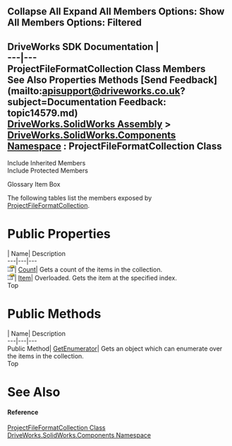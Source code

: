 Collapse All Expand All Members Options: Show All  Members Options: Filtered   
---  
DriveWorks SDK Documentation  |   
---|---  
ProjectFileFormatCollection Class Members   
See Also Properties Methods [Send Feedback](mailto:apisupport@driveworks.co.uk?subject=Documentation Feedback: topic14579.md)  
[DriveWorks.SolidWorks Assembly](topic13342.md) > [DriveWorks.SolidWorks.Components Namespace](topic13925.md) : ProjectFileFormatCollection Class  
---  
  
Include Inherited Members    
Include Protected Members  


Glossary Item Box

The following tables list the members exposed by [ProjectFileFormatCollection](topic14579.md).

# Public Properties

| Name| Description  
---|---|---  
![Public Property](dotnetimages/publicProperty.gif)| [Count](topic14586.md)| Gets a count of the items in the collection.   
![Public Property](dotnetimages/publicProperty.gif)| [Item](topic14587.md)| Overloaded. Gets the item at the specified index.   
Top

# Public Methods

| Name| Description  
---|---|---  
Public Method| [GetEnumerator](topic14585.md)| Gets an object which can enumerate over the items in the collection.   
Top

# See Also

#### Reference

[ProjectFileFormatCollection Class](topic14579.md)   
[DriveWorks.SolidWorks.Components Namespace](topic13925.md)


